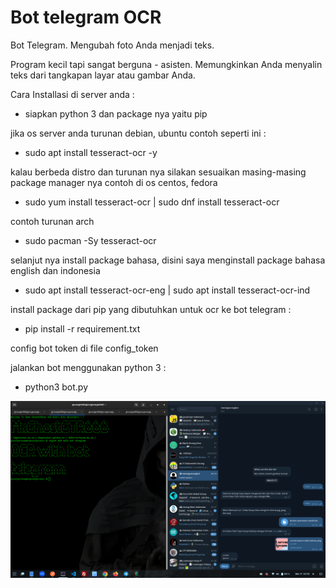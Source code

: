 # Bot telegram OCR

Bot Telegram. Mengubah foto Anda menjadi teks.

Program kecil tapi sangat berguna - asisten. Memungkinkan Anda menyalin teks dari tangkapan layar atau gambar Anda.

Cara Installasi di server anda :

- siapkan python 3 dan package nya yaitu pip

jika os server anda turunan debian, ubuntu contoh seperti ini :

- sudo apt install tesseract-ocr -y

kalau berbeda distro dan turunan nya silakan sesuaikan masing-masing package manager nya
contoh di os centos, fedora

- sudo yum install tesseract-ocr | sudo dnf install tesseract-ocr

contoh turunan arch

- sudo pacman -Sy tesseract-ocr

selanjut nya install package bahasa, disini saya menginstall package bahasa english dan indonesia

- sudo apt install tesseract-ocr-eng | sudo apt install tesseract-ocr-ind

install package dari pip yang dibutuhkan untuk ocr ke bot telegram :

- pip install -r requirement.txt

config bot token di file config_token

jalankan bot menggunakan python 3 :

- python3 bot.py

![Screen Capture](https://raw.githubusercontent.com/gagaltotal/bot-ocr-telegram/main/ss.png)
